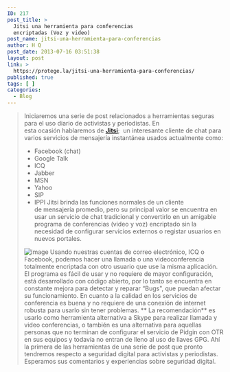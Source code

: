 ```yaml
---
ID: 217
post_title: >
  Jitsi una herramienta para conferencias
  encriptadas (Voz y video)
post_name: jitsi-una-herramienta-para-conferencias
author: H Q
post_date: 2013-07-16 03:51:38
layout: post
link: >
  https://protege.la/jitsi-una-herramienta-para-conferencias/
published: true
tags: [ ]
categories:
  - Blog
---
```

> Iniciaremos una serie de post relacionados a herramientas seguras para el uso diario de activistas y periodistas. En esta ocasión hablaremos de **<a href="https://jitsi.org/" target="_blank" rel="noopener">Jitsi</a>**;  un interesante cliente de chat para varios servicios de mensajería instantánea usados actualmente como: 
> *   Facebook (chat)
> *   Google Talk
> *   ICQ
> *   Jabber
> *   MSN
> *   Yahoo
> *   SIP
> *   IPPI Jitsi brinda las funciones normales de un cliente de mensajería promedio, pero su principal valor se encuentra en usar un servicio de chat tradicional y convertirlo en un amigable programa de conferencias (video y voz) encriptado sin la necesidad de configurar servicios externos o registar usuarios en nuevos portales. 
> 
> ![image][1] Usando nuestras cuentas de correo electrónico, ICQ o Facebook, podemos hacer una llamada o una videoconferencia totalmente encriptada con otro usuario que use la misma aplicación. El programa es fácil de usar y no requiere de mayor configuración, está desarrollado con código abierto, por lo tanto se encuentra en constante mejora para detectar y reparar “Bugs", que puedan afectar su funcionamiento. En cuanto a la calidad en los servicios de conferencia es buena y no requiere de una conexión de internet robusta para usarlo sin tener problemas. ** La recomendación** es usarlo como herramienta alternativa a Skype para realizar llamada y video conferencias, o también es una alternativa para aquellas personas que no terminan de configurar el servicio de Pidgin con OTR en sus equipos y todavía no entran de lleno al uso de llaves GPG. Ahí la primera de las herramientas de una serie de post que pronto tendremos respecto a seguridad digital para activistas y periodistas. Esperamos sus comentarios y experiencias sobre seguridad digital.

 [1]: https://78.media.tumblr.com/13a50b6f7c7693c620ad26dd2cc63245/tumblr_inline_mlhhf43mlP1qz4rgp.png